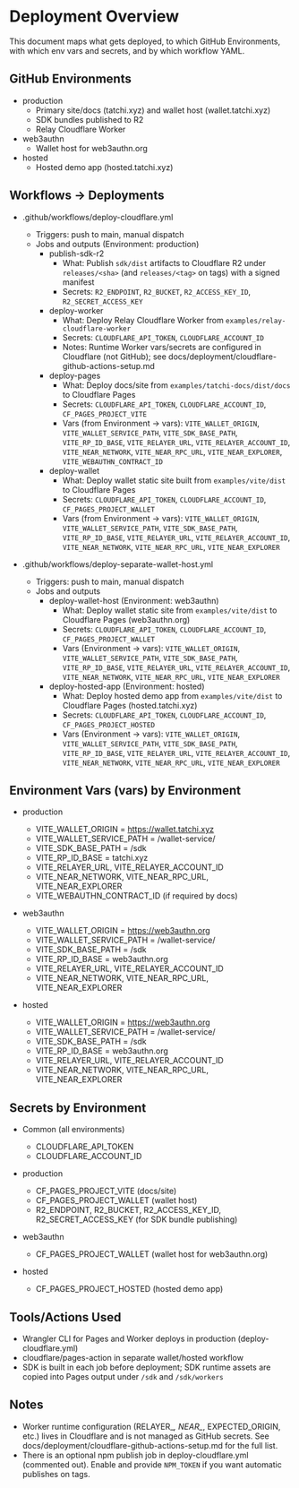 # Deployment Overview

This document maps what gets deployed, to which GitHub Environments, with which env vars and secrets, and by which workflow YAML.

## GitHub Environments

- production
  - Primary site/docs (tatchi.xyz) and wallet host (wallet.tatchi.xyz)
  - SDK bundles published to R2
  - Relay Cloudflare Worker
- web3authn
  - Wallet host for web3authn.org
- hosted
  - Hosted demo app (hosted.tatchi.xyz)

## Workflows → Deployments

- .github/workflows/deploy-cloudflare.yml
  - Triggers: push to main, manual dispatch
  - Jobs and outputs (Environment: production)
    - publish-sdk-r2
      - What: Publish `sdk/dist` artifacts to Cloudflare R2 under `releases/<sha>` (and `releases/<tag>` on tags) with a signed manifest
      - Secrets: `R2_ENDPOINT`, `R2_BUCKET`, `R2_ACCESS_KEY_ID`, `R2_SECRET_ACCESS_KEY`
    - deploy-worker
      - What: Deploy Relay Cloudflare Worker from `examples/relay-cloudflare-worker`
      - Secrets: `CLOUDFLARE_API_TOKEN`, `CLOUDFLARE_ACCOUNT_ID`
      - Notes: Runtime Worker vars/secrets are configured in Cloudflare (not GitHub); see docs/deployment/cloudflare-github-actions-setup.md
    - deploy-pages
      - What: Deploy docs/site from `examples/tatchi-docs/dist/docs` to Cloudflare Pages
      - Secrets: `CLOUDFLARE_API_TOKEN`, `CLOUDFLARE_ACCOUNT_ID`, `CF_PAGES_PROJECT_VITE`
      - Vars (from Environment → vars): `VITE_WALLET_ORIGIN`, `VITE_WALLET_SERVICE_PATH`, `VITE_SDK_BASE_PATH`, `VITE_RP_ID_BASE`, `VITE_RELAYER_URL`, `VITE_RELAYER_ACCOUNT_ID`, `VITE_NEAR_NETWORK`, `VITE_NEAR_RPC_URL`, `VITE_NEAR_EXPLORER`, `VITE_WEBAUTHN_CONTRACT_ID`
    - deploy-wallet
      - What: Deploy wallet static site built from `examples/vite/dist` to Cloudflare Pages
      - Secrets: `CLOUDFLARE_API_TOKEN`, `CLOUDFLARE_ACCOUNT_ID`, `CF_PAGES_PROJECT_WALLET`
      - Vars (from Environment → vars): `VITE_WALLET_ORIGIN`, `VITE_WALLET_SERVICE_PATH`, `VITE_SDK_BASE_PATH`, `VITE_RP_ID_BASE`, `VITE_RELAYER_URL`, `VITE_RELAYER_ACCOUNT_ID`, `VITE_NEAR_NETWORK`, `VITE_NEAR_RPC_URL`, `VITE_NEAR_EXPLORER`

- .github/workflows/deploy-separate-wallet-host.yml
  - Triggers: push to main, manual dispatch
  - Jobs and outputs
    - deploy-wallet-host (Environment: web3authn)
      - What: Deploy wallet static site from `examples/vite/dist` to Cloudflare Pages (web3authn.org)
      - Secrets: `CLOUDFLARE_API_TOKEN`, `CLOUDFLARE_ACCOUNT_ID`, `CF_PAGES_PROJECT_WALLET`
      - Vars (Environment → vars): `VITE_WALLET_ORIGIN`, `VITE_WALLET_SERVICE_PATH`, `VITE_SDK_BASE_PATH`, `VITE_RP_ID_BASE`, `VITE_RELAYER_URL`, `VITE_RELAYER_ACCOUNT_ID`, `VITE_NEAR_NETWORK`, `VITE_NEAR_RPC_URL`, `VITE_NEAR_EXPLORER`
    - deploy-hosted-app (Environment: hosted)
      - What: Deploy hosted demo app from `examples/vite/dist` to Cloudflare Pages (hosted.tatchi.xyz)
      - Secrets: `CLOUDFLARE_API_TOKEN`, `CLOUDFLARE_ACCOUNT_ID`, `CF_PAGES_PROJECT_HOSTED`
      - Vars (Environment → vars): `VITE_WALLET_ORIGIN`, `VITE_WALLET_SERVICE_PATH`, `VITE_SDK_BASE_PATH`, `VITE_RP_ID_BASE`, `VITE_RELAYER_URL`, `VITE_RELAYER_ACCOUNT_ID`, `VITE_NEAR_NETWORK`, `VITE_NEAR_RPC_URL`, `VITE_NEAR_EXPLORER`

## Environment Vars (vars) by Environment

- production
  - VITE_WALLET_ORIGIN = https://wallet.tatchi.xyz
  - VITE_WALLET_SERVICE_PATH = /wallet-service/
  - VITE_SDK_BASE_PATH = /sdk
  - VITE_RP_ID_BASE = tatchi.xyz
  - VITE_RELAYER_URL, VITE_RELAYER_ACCOUNT_ID
  - VITE_NEAR_NETWORK, VITE_NEAR_RPC_URL, VITE_NEAR_EXPLORER
  - VITE_WEBAUTHN_CONTRACT_ID (if required by docs)

- web3authn
  - VITE_WALLET_ORIGIN = https://web3authn.org
  - VITE_WALLET_SERVICE_PATH = /wallet-service/
  - VITE_SDK_BASE_PATH = /sdk
  - VITE_RP_ID_BASE = web3authn.org
  - VITE_RELAYER_URL, VITE_RELAYER_ACCOUNT_ID
  - VITE_NEAR_NETWORK, VITE_NEAR_RPC_URL, VITE_NEAR_EXPLORER

- hosted
  - VITE_WALLET_ORIGIN = https://web3authn.org
  - VITE_WALLET_SERVICE_PATH = /wallet-service/
  - VITE_SDK_BASE_PATH = /sdk
  - VITE_RP_ID_BASE = web3authn.org
  - VITE_RELAYER_URL, VITE_RELAYER_ACCOUNT_ID
  - VITE_NEAR_NETWORK, VITE_NEAR_RPC_URL, VITE_NEAR_EXPLORER

## Secrets by Environment

- Common (all environments)
  - CLOUDFLARE_API_TOKEN
  - CLOUDFLARE_ACCOUNT_ID

- production
  - CF_PAGES_PROJECT_VITE (docs/site)
  - CF_PAGES_PROJECT_WALLET (wallet host)
  - R2_ENDPOINT, R2_BUCKET, R2_ACCESS_KEY_ID, R2_SECRET_ACCESS_KEY (for SDK bundle publishing)

- web3authn
  - CF_PAGES_PROJECT_WALLET (wallet host for web3authn.org)

- hosted
  - CF_PAGES_PROJECT_HOSTED (hosted demo app)

## Tools/Actions Used

- Wrangler CLI for Pages and Worker deploys in production (deploy-cloudflare.yml)
- cloudflare/pages-action in separate wallet/hosted workflow
- SDK is built in each job before deployment; SDK runtime assets are copied into Pages output under `/sdk` and `/sdk/workers`

## Notes

- Worker runtime configuration (RELAYER_*, NEAR_*, EXPECTED_ORIGIN, etc.) lives in Cloudflare and is not managed as GitHub secrets. See docs/deployment/cloudflare-github-actions-setup.md for the full list.
- There is an optional npm publish job in deploy-cloudflare.yml (commented out). Enable and provide `NPM_TOKEN` if you want automatic publishes on tags.
